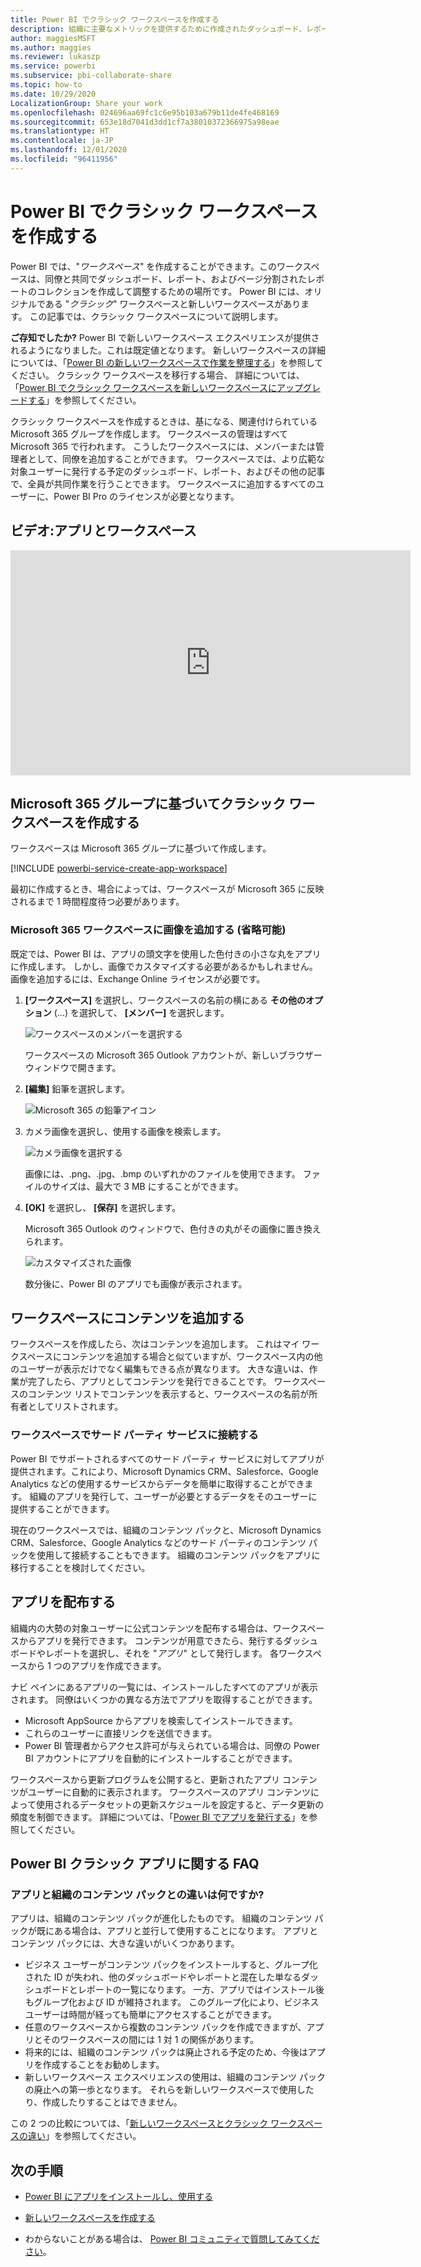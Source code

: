 ```yaml
---
title: Power BI でクラシック ワークスペースを作成する
description: 組織に主要なメトリックを提供するために作成されたダッシュボード、レポート、ページ分割されたレポートのコレクションである、クラシック ワークスペースを作成する方法について説明します。
author: maggiesMSFT
ms.author: maggies
ms.reviewer: lukaszp
ms.service: powerbi
ms.subservice: pbi-collaborate-share
ms.topic: how-to
ms.date: 10/29/2020
LocalizationGroup: Share your work
ms.openlocfilehash: 024696aa69fc1c6e95b103a679b11de4fe468169
ms.sourcegitcommit: 653e18d7041d3dd1cf7a38010372366975a98eae
ms.translationtype: HT
ms.contentlocale: ja-JP
ms.lasthandoff: 12/01/2020
ms.locfileid: "96411956"
---
```

# <a name="create-classic-workspaces-in-power-bi"></a>Power BI でクラシック ワークスペースを作成する

Power BI では、"*ワークスペース*" を作成することができます。このワークスペースは、同僚と共同でダッシュボード、レポート、およびページ分割されたレポートのコレクションを作成して調整するための場所です。 Power BI には、オリジナルである "*クラシック*" ワークスペースと新しいワークスペースがあります。 この記事では、クラシック ワークスペースについて説明します。

**ご存知でしたか?** Power BI で新しいワークスペース エクスペリエンスが提供されるようになりました。これは既定値となります。 新しいワークスペースの詳細については、「[Power BI の新しいワークスペースで作業を整理する](service-new-workspaces.md)」を参照してください。 クラシック ワークスペースを移行する場合、 詳細については、「[Power BI でクラシック ワークスペースを新しいワークスペースにアップグレードする](service-upgrade-workspaces.md)」を参照してください。

クラシック ワークスペースを作成するときは、基になる、関連付けられている Microsoft 365 グループを作成します。 ワークスペースの管理はすべて Microsoft 365 で行われます。 こうしたワークスペースには、メンバーまたは管理者として、同僚を追加することができます。 ワークスペースでは、より広範な対象ユーザーに発行する予定のダッシュボード、レポート、およびその他の記事で、全員が共同作業を行うことできます。 ワークスペースに追加するすべてのユーザーに、Power BI Pro のライセンスが必要となります。

## <a name="video-apps-and-workspaces"></a>ビデオ:アプリとワークスペース
<iframe width="640" height="360" src="https://www.youtube.com/embed/Ey5pyrr7Lk8?showinfo=0" frameborder="0" allowfullscreen></iframe>

## <a name="create-a-classic-workspace-based-on-a-microsoft-365-group"></a>Microsoft 365 グループに基づいてクラシック ワークスペースを作成する

ワークスペースは Microsoft 365 グループに基づいて作成します。

[!INCLUDE [powerbi-service-create-app-workspace](../includes/powerbi-service-create-app-workspace.md)]

最初に作成するとき、場合によっては、ワークスペースが Microsoft 365 に反映されるまで 1 時間程度待つ必要があります。

### <a name="add-an-image-to-your-microsoft-365-workspace-optional"></a>Microsoft 365 ワークスペースに画像を追加する (省略可能)
既定では、Power BI は、アプリの頭文字を使用した色付きの小さな丸をアプリに作成します。 しかし、画像でカスタマイズする必要があるかもしれません。 画像を追加するには、Exchange Online ライセンスが必要です。

1. **[ワークスペース]** を選択し、ワークスペースの名前の横にある **その他のオプション** (...) を選択して、 **[メンバー]** を選択します。 
   
     ![ワークスペースのメンバーを選択する](media/service-create-workspaces/power-bi-workspace-old-members.png)
   
    ワークスペースの Microsoft 365 Outlook アカウントが、新しいブラウザー ウィンドウで開きます。
2. **[編集]** 鉛筆を選択します。
   
     ![Microsoft 365 の鉛筆アイコン](media/service-create-workspaces/power-bi-workspace-old-edit-group.png)
3. カメラ画像を選択し、使用する画像を検索します。
   
     ![カメラ画像を選択する](media/service-create-workspaces/power-bi-workspace-old-camera.png)

     画像には、.png、.jpg、.bmp のいずれかのファイルを使用できます。 ファイルのサイズは、最大で 3 MB にすることができます。 

4. **[OK]** を選択し、 **[保存]** を選択します。
   
    Microsoft 365 Outlook のウィンドウで、色付きの丸がその画像に置き換えられます。
   
     ![カスタマイズされた画像](media/service-create-workspaces/power-bi-workspace-old-new-image.png)
   
    数分後に、Power BI のアプリでも画像が表示されます。

## <a name="add-content-to-your-workspace"></a>ワークスペースにコンテンツを追加する

ワークスペースを作成したら、次はコンテンツを追加します。 これはマイ ワークスペースにコンテンツを追加する場合と似ていますが、ワークスペース内の他のユーザーが表示だけでなく編集もできる点が異なります。 大きな違いは、作業が完了したら、アプリとしてコンテンツを発行できることです。 ワークスペースのコンテンツ リストでコンテンツを表示すると、ワークスペースの名前が所有者としてリストされます。

### <a name="connect-to-third-party-services-in-workspaces"></a>ワークスペースでサード パーティ サービスに接続する

Power BI でサポートされるすべてのサード パーティ サービスに対してアプリが提供されます。これにより、Microsoft Dynamics CRM、Salesforce、Google Analytics などの使用するサービスからデータを簡単に取得することができます。 組織のアプリを発行して、ユーザーが必要とするデータをそのユーザーに提供することができます。

現在のワークスペースでは、組織のコンテンツ パックと、Microsoft Dynamics CRM、Salesforce、Google Analytics などのサード パーティのコンテンツ パックを使用して接続することもできます。 組織のコンテンツ パックをアプリに移行することを検討してください。

## <a name="distribute-an-app"></a>アプリを配布する

組織内の大勢の対象ユーザーに公式コンテンツを配布する場合は、ワークスペースからアプリを発行できます。  コンテンツが用意できたら、発行するダッシュボードやレポートを選択し、それを "*アプリ*" として発行します。 各ワークスペースから 1 つのアプリを作成できます。

ナビ ペインにあるアプリの一覧には、インストールしたすべてのアプリが表示されます。 同僚はいくつかの異なる方法でアプリを取得することができます。 
- Microsoft AppSource からアプリを検索してインストールできます。
- これらのユーザーに直接リンクを送信できます。 
- Power BI 管理者からアクセス許可が与えられている場合は、同僚の Power BI アカウントにアプリを自動的にインストールすることができます。 

ワークスペースから更新プログラムを公開すると、更新されたアプリ コンテンツがユーザーに自動的に表示されます。 ワークスペースのアプリ コンテンツによって使用されるデータセットの更新スケジュールを設定すると、データ更新の頻度を制御できます。 詳細については、「[Power BI でアプリを発行する](service-create-distribute-apps.md)」を参照してください。

## <a name="power-bi-classic-apps-faq"></a>Power BI クラシック アプリに関する FAQ

### <a name="how-are-apps-different-from-organizational-content-packs"></a>アプリと組織のコンテンツ パックとの違いは何ですか?
アプリは、組織のコンテンツ パックが進化したものです。 組織のコンテンツ パックが既にある場合は、アプリと並行して使用することになります。 アプリとコンテンツ パックには、大きな違いがいくつかあります。 

* ビジネス ユーザーがコンテンツ パックをインストールすると、グループ化された ID が失われ、他のダッシュボードやレポートと混在した単なるダッシュボードとレポートの一覧になります。 一方、アプリではインストール後もグループ化および ID が維持されます。 このグループ化により、ビジネス ユーザーは時間が経っても簡単にアクセスすることができます。
* 任意のワークスペースから複数のコンテンツ パックを作成できますが、アプリとそのワークスペースの間には 1 対 1 の関係があります。 
* 将来的には、組織のコンテンツ パックは廃止される予定のため、今後はアプリを作成することをお勧めします。  
* 新しいワークスペース エクスペリエンスの使用は、組織のコンテンツ パックの廃止への第一歩となります。 それらを新しいワークスペースで使用したり、作成したりすることはできません。

この 2 つの比較については、「[新しいワークスペースとクラシック ワークスペースの違い](service-new-workspaces.md#new-and-classic-workspace-differences)」を参照してください。 

## <a name="next-steps"></a>次の手順
* [Power BI にアプリをインストールし、使用する](service-create-distribute-apps.md)
- [新しいワークスペースを作成する](service-create-the-new-workspaces.md)
* わからないことがある場合は、 [Power BI コミュニティで質問してみてください](https://community.powerbi.com/)。
